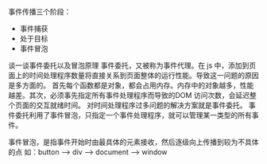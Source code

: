 事件传播三个阶段：
+ 事件捕获
+ 处于目标
+ 事件冒泡

谈一谈事件委托以及冒泡原理
事件委托，又被称为事件代理。在 js 中，添加到页面上的时间处理程序数量将直接关系到页面整体的运行性能。导致这一问题的原因是多方面的。
首先每个函数都是对象，都会占用内存。内存中的对象越多，性能越差。其次，必须事先指定所有事件处理程序而导致的DOM 访问次数，会延迟整个页面的交互就绪时间。
对时间处理程序过多问题的解决方案就是事件委托。
事件委托利用了事件冒泡，只指定一个事件处理程序，就可以管理某一类型的所有事件。

事件冒泡，是指事件开始时由最具体的元素接收，然后逐级向上传播到较为不具体的点
如：button  --> div --> document --> window